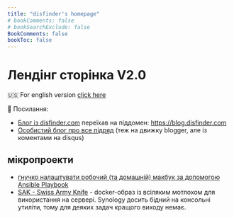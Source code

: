 ```yaml
---
title: "disfinder's homepage"
# bookComments: false
# bookSearchExclude: false
BookComments: false
bookToc: false
---
```


# Лендінг сторінка V2.0

🇺🇸 For english version [click here](en/)

🔗 Посилання:

- [Блог із disfinder.com](https://blog.disfinder.com) переїхав на піддомен: https://blog.disfinder.com
- [Особистий блог про все підряд](https://p.disfinder.com) (теж на движку blogger, але із коментами на disqus)

## мікропроекти

- [гнучко налаштувати робочий (та домашній) макбук за допомогою Ansible Playbook](https://github.com/disfinder/pimp-my-mac)
- [SAK - Swiss Army Knife](https://github.com/disfinder/sak) - docker-образ із всіляким мотлохом для використання на сервері. Synology досить бідний на консольні утиліти, тому для деяких задач кращого виходу немає.

